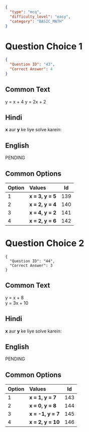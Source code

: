 ```json
{
  "type": "mcq",
  "difficulty_level": "easy",
  "category": "BASIC_MATH"
}
```

# Question Choice 1
```json
{
  "Question ID": "43",
  "Correct Answer": 4
}
```
## Common Text
y = x + 4
y = 2x + 2

## Hindi
**x** aur **y** ke liye solve karein:

## English
PENDING

## Common Options
| Option | Values                 |Id     |
|:-------|:-----------------------|:-----:|
| 1      | **x = 3, y = 5**       |139    |
| 2      | **x = 2, y = 4**       |140    |
| 3      | **x = 4, y = 2**       |141    |
| 4      | **x = 2, y = 6**       |142    |




# Question Choice 2
```questionChoiceMetaData
{
  "Question ID": "44",
  "Correct Answer": 3
}
```

## Common Text
y = x + 8  
y = 3x + 10

## Hindi
**x** aur **y** ke liye solve karein:

## English
PENDING

## Common Options
| Option | Values                 |Id     |
|:-------|:-----------------------|:-----:|
| 1      | **x = 1, y = 7**       |143    |
| 2      | **x = 0, y = 8**       |144    |
| 3      | **x = -1, y = 7**      |145    |
| 4      | **x = 2, y = 10**      |146    |
